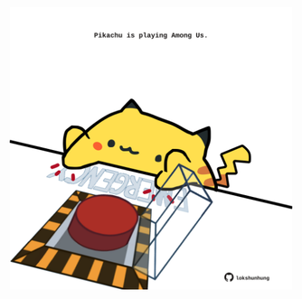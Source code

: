 <!-- built at 28/04/2025, 08:07:44 UTC -->
<p align="center">
  <img width="500" height="500" src="./ReadmeImage.svg">
</p>
